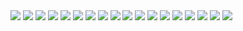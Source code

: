 <img src='static/images/pythonq.png'>

<img src='static/images/pythonq1yyt.png'>

<img src='static/images/pythonq12.png'>

<img src='static/images/checkjssw.png'>

<img src='static/images/checkjssw.png'>

<img src='static/images/checkjssw.png'>

<img src='static/images/checkjssw.png'>

<img src='static/images/checkjssw.png'>

<img src='static/images/checkjssw.png'>

<img src='static/images/checkjssw.png'>

<img src='static/images/checkjssw.png'>

<img src='static/images/checkjssw.png'>

<img src='static/images/checkjssw.png'>

<img src='static/images/checkjssw.png'>

<img src='static/images/checkjssw.png'>

<img src='static/images/checkjssw.png'>

<img src='static/images/checkjssw.png'>

<img src='static/images/checkjssw.png'>